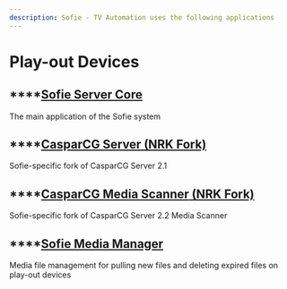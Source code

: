 ```yaml
---
description: Sofie - TV Automation uses the following applications
---
```


# Play-out Devices

## \*\*\*\*[**Sofie Server Core**](../sofie-server-core.md)

The main application of the Sofie system

## \*\*\*\*[**CasparCG Server** \(NRK Fork\)](../../installation/casparcg-server-installation.md)

Sofie-specific fork of CasparCG Server 2.1

## \*\*\*\*[**CasparCG Media Scanner** \(NRK Fork\)](casparcg-media-scanner-nrk-fork.md)

Sofie-specific fork of CasparCG Server 2.2 Media Scanner

## \*\*\*\*[**Sofie Media Manager**](../sofie-media-manager.md)

Media file management for pulling new files and deleting expired files on play-out devices


